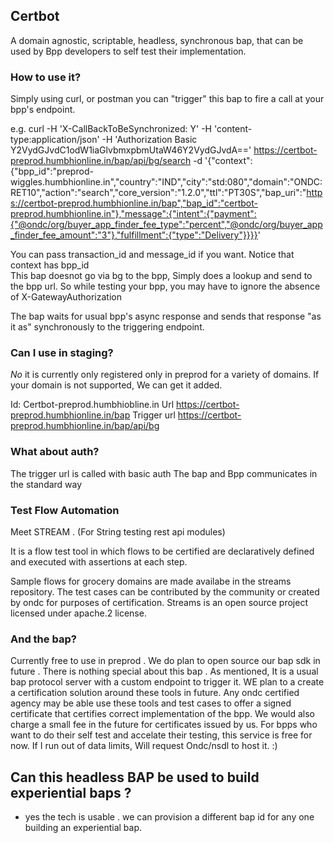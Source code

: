 ## Certbot 
A domain agnostic, scriptable, headless, synchronous bap, that can be used by Bpp developers to self test their implementation. 

### How to use it?
Simply using curl, or postman you can "trigger" this bap to fire a call at your bpp's endpoint. 

e.g. 
curl -H 'X-CallBackToBeSynchronized: Y' -H 'content-type:application/json' -H 'Authorization Basic Y2VydGJvdC1odW1iaGlvbmxpbmUtaW46Y2VydGJvdA==' https://certbot-preprod.humbhionline.in/bap/api/bg/search -d '{"context":{"bpp_id":"preprod-wiggles.humbhionline.in","country":"IND","city":"std:080","domain":"ONDC:RET10","action":"search","core_version":"1.2.0","ttl":"PT30S","bap_uri":"https://certbot-preprod.humbhionline.in/bap","bap_id":"certbot-preprod.humbhionline.in"},"message":{"intent":{"payment":{"@ondc/org/buyer_app_finder_fee_type":"percent","@ondc/org/buyer_app_finder_fee_amount":"3"},"fulfillment":{"type":"Delivery"}}}}' 

You can pass transaction_id and message_id if you want. 
Notice that context has bpp_id  
This bap doesnot go via bg to the bpp, Simply does a lookup and send to the bpp url. 
So while testing your bpp, you may have to ignore the absence of X-GatewayAuthorization 


The bap waits for usual bpp's async response and sends that response  "as it as" synchronously to the triggering endpoint. 

###  Can I use in staging? 
*No*  it is currently only registered only in preprod for a variety of domains. If your domain is not supported, We can get it added. 

Id: 
Certbot-preprod.humbhiobline.in
Url 
https://certbot-preprod.humbhionline.in/bap
Trigger url 
https://certbot-preprod.humbhionline.in/bap/api/bg

### What about auth?
The trigger url is called with basic auth
The bap and Bpp communicates in the standard way 


### Test Flow Automation

Meet STREAM . (For String testing  rest api modules)

It is a flow test tool in which flows to be certified are declaratively defined and executed with assertions at each step. 

Sample flows for grocery domains are made availabe in the streams repository.  The test cases can be contributed by the community or created by ondc for purposes of certification. Streams is an open source project licensed under apache.2 license. 

### And the bap?
Currently free to use in preprod . We do plan to open source our bap sdk  in future . There is nothing special about this bap . As mentioned, It is a usual bap protocol server with a custom endpoint to trigger it. WE plan to a create a certification solution around these tools in future. Any ondc certified agency may be able use these tools and test cases to offer a signed certificate that certifies correct implementation of the bpp. We would also charge a small fee in the future for  certificates issued by  us. For  bpps who want to do their self test and accelate their testing, this service is free for now. If I run out of data limits, Will request Ondc/nsdl to host it. :) 
 

## Can this headless BAP be used to build experiential baps ?
* yes the tech is usable . we can provision a different bap id for any one building an experiential bap. 
